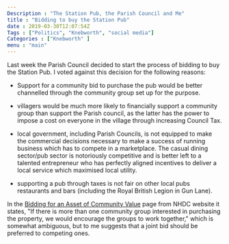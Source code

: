 ```yaml
---
Description : "The Station Pub, the Parish Council and Me"
title : "Bidding to buy the Station Pub"
date : 2019-03-30T12:07:54Z
Tags : ["Politics", "Knebworth", "social media"]
Categories : ["Knebworth" ]
menu : "main"
---
```



Last week the Parish Council decided to start the process of bidding to buy the
Station Pub. I voted against this decision for the following reasons:

- Support for a community bid to purchase the pub would be better channelled
through the community group set up for the purpose.

- villagers would be much more likely to financially support a community group
  than support the Parish council, as the latter has the power to impose a cost
on everyone in the village through increasing Council Tax. 

- local government, including Parish Councils, is not equipped to make the
  commercial decisions necessary to make a success of running business which has
to compete in a marketplace. The casual dining sector/pub sector is notoriously
competitive and is better left to a talented entrepreneur who has perfectly
aligned incentives to deliver a local service which maximised local utility. 

- supporting a pub through taxes is not fair on other local pubs restaurants and
  bars (including the Royal British Legion in Gun Lane).


In the [Bidding for an Asset of Community
Value](https://www.north-herts.gov.uk/home/community/community-right-bid/bidding-asset-community-value)
page from NHDC website it states,
"If there is more than one community group interested in purchasing the property,
we would encourage the groups to work together," 
 which is somewhat ambiguous, but to me suggests that a joint bid should be preferred to competing ones.

